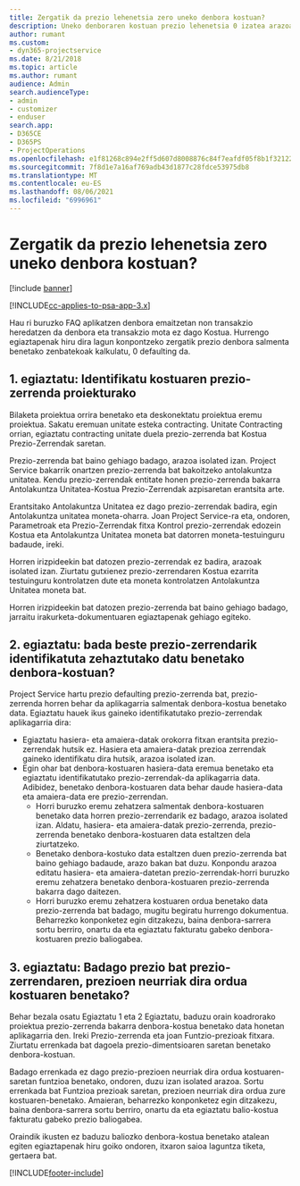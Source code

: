 ```yaml
---
title: Zergatik da prezio lehenetsia zero uneko denbora kostuan?
description: Uneko denboraren kostuan prezio lehenetsia 0 izatea arazoa konpontzeko.
author: rumant
ms.custom:
- dyn365-projectservice
ms.date: 8/21/2018
ms.topic: article
ms.author: rumant
audience: Admin
search.audienceType:
- admin
- customizer
- enduser
search.app:
- D365CE
- D365PS
- ProjectOperations
ms.openlocfilehash: e1f81268c894e2ff5d607d8008876c84f7eafdf05f8b1f3212263a5dfa89b69d
ms.sourcegitcommit: 7f8d1e7a16af769adb43d1877c28fdce53975db8
ms.translationtype: MT
ms.contentlocale: eu-ES
ms.lasthandoff: 08/06/2021
ms.locfileid: "6996961"
---
```

# <a name="why-is-the-price-defaulting-to-zero-on-time-cost-actuals"></a>Zergatik da prezio lehenetsia zero uneko denbora kostuan?

[!include [banner](../includes/psa-now-project-operations.md)]

[!INCLUDE[cc-applies-to-psa-app-3.x](../includes/cc-applies-to-psa-app-3x.md)]

Hau ri buruzko FAQ aplikatzen denbora emaitzetan non transakzio heredatzen da denbora eta transakzio mota ez dago Kostua. Hurrengo egiaztapenak hiru dira lagun konpontzeko zergatik prezio denbora salmenta benetako zenbatekoak kalkulatu, 0 defaulting da.
 
## <a name="check-1-identify-the-cost-price-list-for-the-project"></a>1. egiaztatu: Identifikatu kostuaren prezio-zerrenda proiekturako

Bilaketa proiektua orrira benetako eta deskonektatu proiektua eremu proiektua. Sakatu eremuan unitate esteka contracting. Unitate Contracting orrian, egiaztatu contracting unitate duela prezio-zerrenda bat Kostua Prezio-Zerrendak saretan.

Prezio-zerrenda bat baino gehiago badago, arazoa isolated izan. Project Service bakarrik onartzen prezio-zerrenda bat bakoitzeko antolakuntza unitatea. Kendu prezio-zerrendak entitate honen prezio-zerrenda bakarra Antolakuntza Unitatea-Kostua Prezio-Zerrendak azpisaretan erantsita arte.

Erantsitako Antolakuntza Unitatea ez dago prezio-zerrendak badira, egin Antolakuntza unitatea moneta-oharra. Joan Project Service-ra eta, ondoren, Parametroak eta Prezio-Zerrendak fitxa Kontrol prezio-zerrendak edozein Kostua eta Antolakuntza Unitatea moneta bat datorren moneta-testuinguru badaude, ireki.
 
Horren irizpideekin bat datozen prezio-zerrendak ez badira, arazoak isolated izan. Ziurtatu gutxienez prezio-zerrendaren Kostua ezarrita testuinguru kontrolatzen dute eta moneta kontrolatzen Antolakuntza Unitatea moneta bat.

Horren irizpideekin bat datozen prezio-zerrenda bat baino gehiago badago, jarraitu irakurketa-dokumentuaren egiaztapenak gehiago egiteko.

## <a name="check-2-are-any-of-the-price-lists-identified-above-valid-for-the-specific-date-of-the-time-cost-actual"></a>2. egiaztatu: bada beste prezio-zerrendarik identifikatuta zehaztutako datu benetako denbora-kostuan?

Project Service hartu prezio defaulting prezio-zerrenda bat, prezio-zerrenda horren behar da aplikagarria salmentak denbora-kostua benetako data. Egiaztatu hauek ikus gaineko identifikatutako prezio-zerrendak aplikagarria dira:

- Egiaztatu hasiera- eta amaiera-datak orokorra fitxan erantsita prezio-zerrendak hutsik ez. Hasiera eta amaiera-datak prezioa zerrendak gaineko identifikatu dira hutsik, arazoa isolated izan. 
- Egin ohar bat denbora-kostuaren hasiera-data eremua benetako eta egiaztatu identifikatutako prezio-zerrendak-da aplikagarria data. Adibidez, benetako denbora-kostuaren data behar daude hasiera-data eta amaiera-data ere prezio-zerrendan. 
    - Horri buruzko eremu zehatzera salmentak denbora-kostuaren benetako data horren prezio-zerrendarik ez badago, arazoa isolated izan. Aldatu, hasiera- eta amaiera-datak prezio-zerrenda, prezio-zerrenda benetako denbora-kostuaren data estaltzen dela ziurtatzeko. 
    - Benetako denbora-kostuko data estaltzen duen prezio-zerrenda bat baino gehiago badaude, arazo bakan bat duzu. Konpondu arazoa editatu hasiera- eta amaiera-datetan prezio-zerrendak-horri buruzko eremu zehatzera benetako denbora-kostuaren prezio-zerrenda bakarra dago daitezen. 
    - Horri buruzko eremu zehatzera kostuaren ordua benetako data prezio-zerrenda bat badago, mugitu begiratu hurrengo dokumentua.
Beharrezko konponketez egin ditzakezu, baina denbora-sarrera sortu berriro, onartu da eta egiaztatu fakturatu gabeko denbora-kostuaren prezio baliogabea.

## <a name="check-3-is-there-a-price-in-the-price-list-for-the-pricing-dimensions-on-the-time-cost-actual"></a>3. egiaztatu: Badago prezio bat prezio-zerrendaren, prezioen neurriak dira ordua kostuaren benetako?

Behar bezala osatu Egiaztatu 1 eta 2 Egiaztatu, baduzu orain koadrorako proiektua prezio-zerrenda bakarra denbora-kostua benetako data honetan aplikagarria den. Ireki Prezio-zerrenda eta joan Funtzio-prezioak fitxara. Ziurtatu errenkada bat dagoela prezio-dimentsioaren saretan benetako denbora-kostuan.

Badago errenkada ez dago prezio-prezioen neurriak dira ordua kostuaren-saretan funtzioa benetako, ondoren, duzu izan isolated arazoa. Sortu errenkada bat Funtzioa prezioak saretan, prezioen neurriak dira ordua zure kostuaren-benetako. Amaieran, beharrezko konponketez egin ditzakezu, baina denbora-sarrera sortu berriro, onartu da eta egiaztatu balio-kostua fakturatu gabeko prezio baliogabea.
 
Oraindik ikusten ez baduzu baliozko denbora-kostua benetako atalean egiten egiaztapenak hiru goiko ondoren, itxaron saioa laguntza tiketa, gertaera bat.





[!INCLUDE[footer-include](../includes/footer-banner.md)]